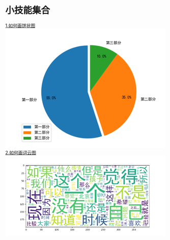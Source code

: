 # 小技能集合
[1.如何画饼状图](./pieChart.py)
![piechart](https://github.com/TolicWang/Pictures/blob/master/Pic/p0028.png)<br>
[2.如何画词云图](../Lecture_06/word_cloud.py)
![worldcloud](../Lecture_06/data/Figure_1.png)<br>